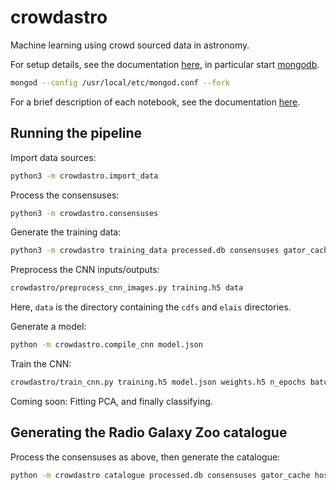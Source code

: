# crowdastro
Machine learning using crowd sourced data in astronomy.

For setup details, see the documentation [here](docs/setup.md), in particular start
[mongodb](https://www.mongodb.com/).
```bash
mongod --config /usr/local/etc/mongod.conf --fork
```

For a brief description of each notebook, see the documentation [here](docs/notebooks.md).

## Running the pipeline

Import data sources:

```bash
python3 -m crowdastro.import_data
```

Process the consensuses:

```bash
python3 -m crowdastro.consensuses
```

Generate the training data:

```bash
python3 -m crowdastro training_data processed.db consensuses gator_cache training.h5 --atlas
```

Preprocess the CNN inputs/outputs:

```bash
crowdastro/preprocess_cnn_images.py training.h5 data
```

Here, `data` is the directory containing the `cdfs` and `elais` directories.

Generate a model:

```bash
python -m crowdastro.compile_cnn model.json
```

Train the CNN:

```bash
crowdastro/train_cnn.py training.h5 model.json weights.h5 n_epochs batch_size
```

Coming soon: Fitting PCA, and finally classifying.

## Generating the Radio Galaxy Zoo catalogue

Process the consensuses as above, then generate the catalogue:

```bash
python -m crowdastro catalogue processed.db consensuses gator_cache hosts radio_components --atlas
```
